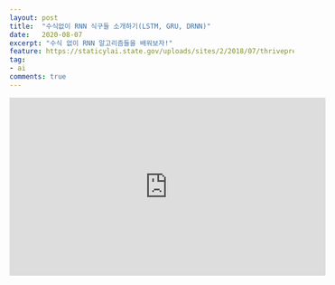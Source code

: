 ```yaml
---
layout: post
title:  "수식없이 RNN 식구들 소개하기(LSTM, GRU, DRNN)"
date:   2020-08-07
excerpt: "수식 없이 RNN 알고리즘들을 배워보자!"
feature: https://staticylai.state.gov/uploads/sites/2/2018/07/thrivepresentation-720x520.jpg
tag:
- ai
comments: true
---
```

<iframe width="560" height="315" src="https://www.youtube.com/watch?v=ylIOZ8FQRMY" frameborder="0"> </iframe>
